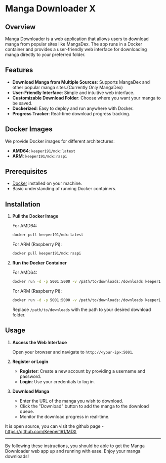 # Manga Downloader X

## Overview

Manga Downloader is a web application that allows users to download manga from popular sites like MangaDex. The app runs in a Docker container and provides a user-friendly web interface for downloading manga directly to your preferred folder.

## Features

- **Download Manga from Multiple Sources**: Supports MangaDex and other popular manga sites.(Currently Only MangaDex)
- **User-Friendly Interface**: Simple and intuitive web interface.
- **Customizable Download Folder**: Choose where you want your manga to be saved.
- **Dockerized**: Easy to deploy and run anywhere with Docker.
- **Progress Tracker**: Real-time download progress tracking.

## Docker Images

We provide Docker images for different architectures:

- **AMD64**: `keeper191/mdx:latest`
- **ARM**: `keeper191/mdx:raspi`

## Prerequisites

- [Docker](https://www.docker.com/get-started) installed on your machine.
- Basic understanding of running Docker containers.

## Installation

1. **Pull the Docker Image**

   For AMD64:
   ```sh
   docker pull keeper191/mdx:latest
   ```

   For ARM (Raspberry Pi):
   ```sh
   docker pull keeper191/mdx:raspi
   ```

2. **Run the Docker Container**

   For AMD64:
   ```sh
   docker run -d -p 5001:5000 -v /path/to/downloads:/downloads keeper191/mdx:latest
   ```

   For ARM (Raspberry Pi):
   ```sh
   docker run -d -p 5001:5000 -v /path/to/downloads:/downloads keeper191/mdx:raspi
   ```

   Replace `/path/to/downloads` with the path to your desired download folder.

## Usage

1. **Access the Web Interface**

   Open your browser and navigate to `http://<your-ip>:5001`.

2. **Register or Login**

   - **Register**: Create a new account by providing a username and password.
   - **Login**: Use your credentials to log in.

3. **Download Manga**

   - Enter the URL of the manga you wish to download.
   - Click the "Download" button to add the manga to the download queue.
   - Monitor the download progress in real-time.

It is open source, you can visit the github page  - https://github.com/Keeper191/MDX

---

By following these instructions, you should be able to get the Manga Downloader web app up and running with ease. Enjoy your manga downloads!
